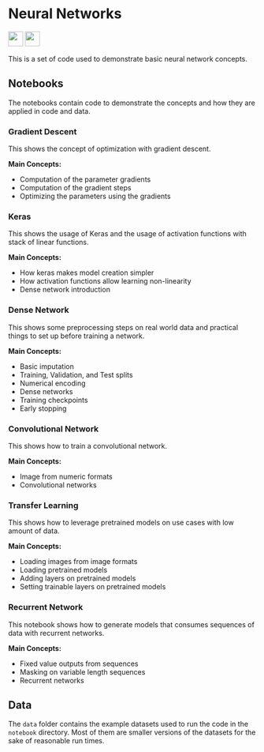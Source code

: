 # Neural Networks

[<img src="https://raw.githubusercontent.com/FortAwesome/Font-Awesome/adb2273bdbff7abeff8f16dbde9e88722827f356/svgs/brands/firefox.svg" style="height:30px;">][Software + ML]
[<img src="https://raw.githubusercontent.com/FortAwesome/Font-Awesome/adb2273bdbff7abeff8f16dbde9e88722827f356/svgs/brands/github.svg" style="height:30px;">][Code]


This is a set of code used to demonstrate basic neural network concepts.

## Notebooks

The notebooks contain code to demonstrate the concepts and how they are
applied in code and data.

### Gradient Descent

This shows the concept of optimization with gradient descent.

**Main Concepts:**

*   Computation of the parameter gradients
*   Computation of the gradient steps
*   Optimizing the parameters using the gradients

### Keras

This shows the usage of Keras and the usage of activation functions with
stack of linear functions.

**Main Concepts:**

*   How keras makes model creation simpler
*   How activation functions allow learning non-linearity
*   Dense network introduction

### Dense Network

This shows some preprocessing steps on real world data and practical things
to set up before training a network.

**Main Concepts:**

*   Basic imputation
*   Training, Validation, and Test splits
*   Numerical encoding
*   Dense networks
*   Training checkpoints
*   Early stopping

### Convolutional Network

This shows how to train a convolutional network.

**Main Concepts:**

*   Image from numeric formats
*   Convolutional networks

### Transfer Learning

This shows how to leverage pretrained models on use cases with low amount of
data.

**Main Concepts:**

*   Loading images from image formats
*   Loading pretrained models
*   Adding layers on pretrained models
*   Setting trainable layers on pretrained models

### Recurrent Network

This notebook shows how to generate models that consumes sequences of data
with recurrent networks.

**Main Concepts:**

*   Fixed value outputs from sequences
*   Masking on variable length sequences
*   Recurrent networks

## Data

The `data` folder contains the example datasets used to run the code in the
`notebook` directory. Most of them are smaller versions of the datasets for
the sake of reasonable run times.


[Code]: https://github.com/baluyotraf/lecture-neural-networks (Code)
[Software + ML]: https://education.softwareplus.ml/projects/neural-networks/ (Website)
